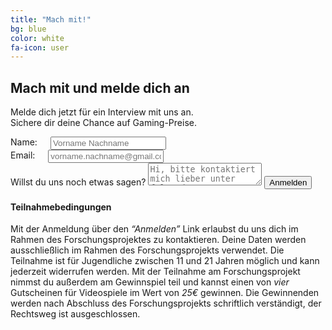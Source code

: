 ```yaml
---
title: "Mach mit!"
bg: blue
color: white
fa-icon: user
---
```


## Mach mit und melde dich an

<div class="container center">
<p>
    Melde dich jetzt für ein Interview mit uns an.<br>
    Sichere dir deine Chance auf Gaming-Preise.
</p>
</div>

<div class="container">
    <form id="signup" target="_blank" action="https://formsubmit.co/3c6ea96846d936d717eeca43bb0bfe0e" method="POST">
        <div class="six columns">
            <label for="name">Name:</label>
            <input id="name" class="u-full-width" type="text" name="name" placeholder="Vorname Nachname" required>
        </div>
        <div class="six columns">
            <label for="email">Email:</label>
            <input id="email" class="u-full-width" type="email" name="email" placeholder="vorname.nachname@gmail.com" required>
        </div>
        <label for="message">Willst du uns noch etwas sagen?</label>
        <textarea id="message" class="u-full-width" name="message" placeholder="Hi, bitte kontaktiert mich lieber unter folgender Telefonnummer..." ></textarea>
        <input class="button-primary u-full-width" type="submit" value="Anmelden">
        <input type="text" name="_honey" style="display:none">
        <input type="hidden" name="_template" value="table">
        <input type="hidden" name="_captcha" value="false">
    </form>
</div>

#### Teilnahmebedingungen

Mit der Anmeldung über den _“Anmelden”_ Link erlaubst du uns dich im Rahmen des Forschungsprojektes zu kontaktieren. Deine Daten werden ausschließlich im Rahmen des Forschungsprojekts verwendet.
Die Teilnahme ist für Jugendliche zwischen 11 und 21 Jahren möglich und kann jederzeit widerrufen werden.
Mit der Teilnahme am Forschungsprojekt nimmst du außerdem am Gewinnspiel teil und kannst einen von _vier_ Gutscheinen für Videospiele im Wert von _25€_ gewinnen. Die Gewinnenden werden nach Abschluss des Forschungsprojekts schriftlich verständigt, der Rechtsweg ist ausgeschlossen.
